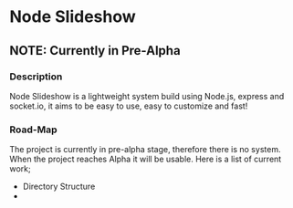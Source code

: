 # Node Slideshow

## NOTE: Currently in Pre-Alpha

### Description

Node Slideshow is a lightweight system build using Node.js, express and socket.io,
it aims to be easy to use, easy to customize and fast!

### Road-Map

The project is currently in pre-alpha stage, therefore there is no system. When the project reaches Alpha
it will be usable. Here is a list of current work;

* Directory Structure
* 
